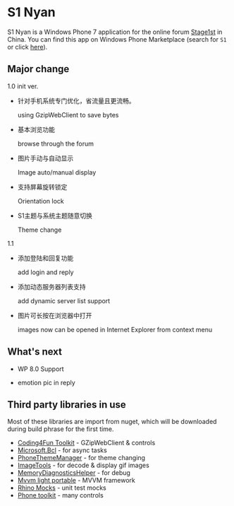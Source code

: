 ﻿# S1 Nyan

S1 Nyan is a Windows Phone 7 application for the online forum [Stage1st](http://bbs.saraba1st.com/2b) in China. You can find this app on Windows Phone Marketplace (search for `S1` or click [here](http://www.windowsphone.com/s?appid=61790166-792c-493b-bcc2-a2f1506292f5)).

## Major change

1.0 init ver.

* 针对手机系统专门优化，省流量且更流畅。

    using GzipWebClient to save bytes

* 基本浏览功能

    browse through the forum

* 图片手动与自动显示

    Image auto/manual display

* 支持屏幕旋转锁定

    Orientation lock

* S1主题与系统主题随意切换

    Theme change
    
1.1

* 添加登陆和回复功能

    add login and reply

* 添加动态服务器列表支持

    add dynamic server list support

* 图片可长按在浏览器中打开

    images now can be opened in Internet Explorer from context menu

## What's next

* WP 8.0 Support

* emotion pic in reply

## Third party libraries in use

Most of these libraries are import from nuget, which will be downloaded during build phrase for the first time.

* [Coding4Fun Toolkit](http://coding4fun.codeplex.com/) - GZipWebClient & controls
* [Microsoft.Bcl](http://nuget.org/packages/Microsoft.Bcl/) - for async tasks
* [PhoneThemeManager](http://github.com/jeffwilcox/wp-thememanager/) - for theme changing
* [ImageTools](http://imagetools.codeplex.com/) - for decode & display gif images
* [MemoryDiagnosticsHelper](http://nuget.org/packages/MemoryDiagnosticsHelper/) - for debug
* [Mvvm light portable](http://mvvmlight.codeplex.com/SourceControl/network/forks/onovotny/MvvmLightPortable) - MVVM framework
* [Rhino Mocks](http://hibernatingrhinos.com/oss/rhino-mocks) - unit test mocks
* [Phone toolkit](http://phone.codeplex.com/) - many controls